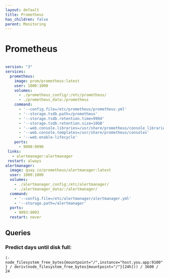 ```yaml
---
layout: default
title: Prometheus
has_children: false
parent: Monitoring
---
```


# Prometheus


```yaml

version: "3"
services:
  prometheus:
    image: prom/prometheus:latest
    user: 1000:1000
    volumes:
      - ./prometheus_config/:/etc/prometheus/
      - ./prometheus_data:/prometheus
    command:
      - '--config.file=/etc/prometheus/prometheus.yml'
      - '--storage.tsdb.path=/prometheus'
      - '--storage.tsdb.retention.time=999d'
      - '--storage.tsdb.retention.size=10GB'
      - '--web.console.libraries=/usr/share/prometheus/console_libraries'
      - '--web.console.templates=/usr/share/prometheus/consoles'
      - '--web.enable-lifecycle'
    ports:
      - 9090:9090
 links:
   - alertmanager:alertmanager
 restart: always
alertmanager:
  image: quay.io/prometheus/alertmanager:latest
  user: 1000:1000
  volumes:
    - ./alertmanager_config:/etc/alertmanager/
    - ./alertmanager_data/:/alertmanager/
  command:
    - '--config.file=/etc/alertmanager/alertmanager.yml'
    - '--storage.path=/alertmanager'
  ports:
    - 9093:9093
  restart: never

```

## Queries

### Predict days until disk full:

`(-node_filesystem_free_bytes{mountpoint="/",instance="host.you.app:9100"} / deriv(node_filesystem_free_bytes{mountpoint="/"}[24h])) / 3600 / 24`
